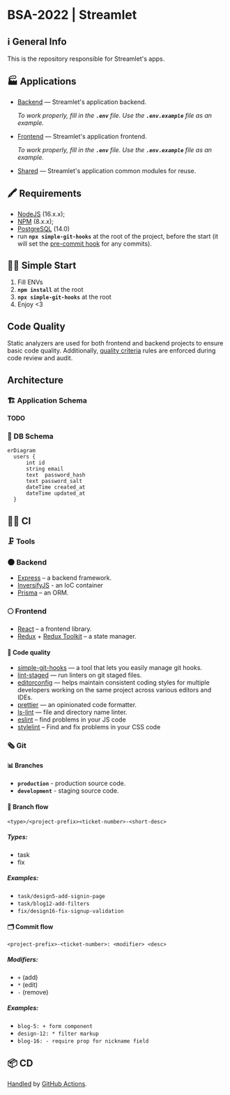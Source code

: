 # BSA-2022 | Streamlet

## ℹ️ General Info

This is the repository responsible for Streamlet's apps.

## 🏭 Applications

- [Backend](./backend) — Streamlet's application backend.

  _To work properly, fill in the **`.env`** file. Use the **`.env.example`** file as an example._

- [Frontend](./frontend) — Streamlet's application frontend.

  _To work properly, fill in the **`.env`** file. Use the **`.env.example`** file as an example._

- [Shared](./shared) — Streamlet's application common modules for reuse.

## 🖍 Requirements

- [NodeJS](https://nodejs.org/en/) (16.x.x);
- [NPM](https://www.npmjs.com/) (8.x.x);
- [PostgreSQL](https://www.postgresql.org/) (14.0)
- run **`npx simple-git-hooks`** at the root of the project, before the start (it will set the [pre-commit hook](https://www.npmjs.com/package/simple-git-hooks) for any commits).

## 🏃‍♂️ Simple Start

1. Fill ENVs
2. **`npm install`** at the root
3. **`npx simple-git-hooks`** at the root
4. Enjoy <3

## Code Quality

Static analyzers are used for both frontend and backend projects to ensure basic code quality. Additionally, [quality criteria](https://github.com/BinaryStudioAcademy/quality-criteria/blob/production/source/javascript.md) rules are enforced during code review and audit.

## Architecture

### 🏗 Application Schema

**TODO**

### 💽 DB Schema

```mermaid
erDiagram
  users {
      int id
      string email
      text  password_hash
      text password_salt
      dateTime created_at
      dateTime updated_at
  }
```

## 🧑‍💻 CI

### 🗜 Tools

### 🌑 Backend

- [Express](https://expressjs.com/) – a backend framework.
- [InversifyJS](https://inversify.io) - an IoC container
- [Prisma](https://www.prisma.io/) – an ORM.

### 🌕 Frontend

- [React](https://reactjs.org/) – a frontend library.
- [Redux](https://redux.js.org/) + [Redux Toolkit](https://redux-toolkit.js.org/) – a state manager.

#### 🥊 Code quality

- [simple-git-hooks](https://www.npmjs.com/package/simple-git-hooks) — a tool that lets you easily manage git hooks.
- [lint-staged](https://www.npmjs.com/package/lint-staged) — run linters on git staged files.
- [editorconfig](https://editorconfig.org/) — helps maintain consistent coding styles for multiple developers working on the same project across various editors and IDEs.
- [prettier](https://prettier.io/) — an opinionated code formatter.
- [ls-lint](https://ls-lint.org/) — file and directory name linter.
- [eslint](https://eslint.org/) – find problems in your JS code
- [stylelint](https://stylelint.io/) – Find and fix problems in your CSS code

### 🗞 Git

#### 📊 Branches

- **`production`** - production source code.
- **`development`** - staging source code.

#### 🌳 Branch flow

```
<type>/<project-prefix><ticket-number>-<short-desc>
```

##### Types:

- task
- fix

##### Examples:

- `task/design5-add-signin-page`
- `task/blog12-add-filters`
- `fix/design16-fix-signup-validation`

#### 🗂 Commit flow

```
<project-prefix>-<ticket-number>: <modifier> <desc>
```

##### Modifiers:

- `+` (add)
- `*` (edit)
- `-` (remove)

##### Examples:

- `blog-5: + form component`
- `design-12: * filter markup`
- `blog-16: - require prop for nickname field`

## 📦 CD

[Handled](.github/workflows/cd.yml) by [GitHub Actions](https://docs.github.com/en/actions).
